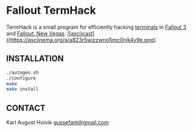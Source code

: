 Fallout TermHack
================

TermHack is a small program for efficiently hacking [terminals](http://fallout.wikia.com/wiki/Terminal) in [Fallout 3](http://fallout.wikia.com/wiki/Fallout_3) and [Fallout: New Vegas](http://fallout.wikia.com/wiki/Fallout:_New_Vegas).
[![asciicast]((https://asciinema.org/a/a823r5wizzwno1jmc0njk4v9e.png)](https://asciinema.org/a/a823r5wizzwno1jmc0njk4v9e)

INSTALLATION
------------
```sh
./autogen.sh
./configure
make
make install
```

CONTACT
-------

Karl August Hoivik
gussefant@gmail.com
